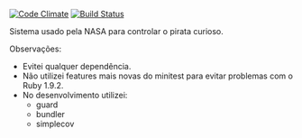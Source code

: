 [![Code Climate](https://codeclimate.com/badge.png)](https://codeclimate.com/github/roberto/curiosity_rover) [![Build Status](https://secure.travis-ci.org/roberto/curiosity_rover.png)](http://travis-ci.org/roberto/curiosity_rover)

Sistema usado pela NASA para controlar o pirata curioso.


Observações:

* Evitei qualquer dependência.
* Não utilizei features mais novas do minitest para evitar problemas com o Ruby 1.9.2.
* No desenvolvimento utilizei:
  * guard
  * bundler
  * simplecov

